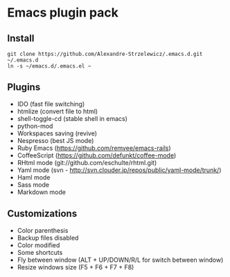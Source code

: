 Emacs plugin pack
=================

## Install

    git clone https://github.com/Alexandre-Strzelewicz/.emacs.d.git ~/.emacs.d
    ln -s ~/emacs.d/.emacs.el ~

## Plugins

* IDO (fast file switching)
* htmlize (convert file to html)
* shell-toggle-cd (stable shell in emacs)
* python-mod
* Workspaces saving (revive)
* Nespresso (best JS mode)
* Ruby Emacs (https://github.com/remvee/emacs-rails)
* CoffeeScript (https://github.com/defunkt/coffee-mode)
* RHtml mode (git://github.com/eschulte/rhtml.git)
* Yaml mode (svn - http://svn.clouder.jp/repos/public/yaml-mode/trunk/)
* Haml mode
* Sass mode
* Markdown mode

## Customizations

* Color parenthesis
* Backup files disabled
* Color modified
* Some shortcuts
* Fly between window (ALT + UP/DOWN/R/L for switch between window)
* Resize windows size (F5 + F6 + F7 + F8)
